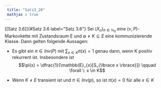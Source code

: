```yaml
---
 title: "Satz3_20"
 mathjax : true
---
```

[\[Satz 3.6\]]{#Satz 3.6 label="Satz 3.6"} Sei
$(X_{n})_{n \in \mathbb{N}_{0}}$ eine $(\nu,P)$-Markovkette mit
Zustandsraum E und $\emptyset \neq K \subseteq E$ eine kommunizierende
Klasse. Dann gelten folgende Aussagen:

-   Es gibt ein $\pi \in Inv(P)$ mit $\sum_{x \in K} \pi(x) = 1$ genau
    dann, wenn K positiv rekurrent ist. Insbesondere ist
    $$\pi(x) = \dfrac{1}{\mathbb{E}_{x}[S_{\lbrace x \rbrace}]} \qquad \forall \: x \in K$$

-   Wenn $K \neq E$ transient ist und $\pi \in Inv(p)$, so ist
    $\pi(x) = 0$ für alle $x \in K$
